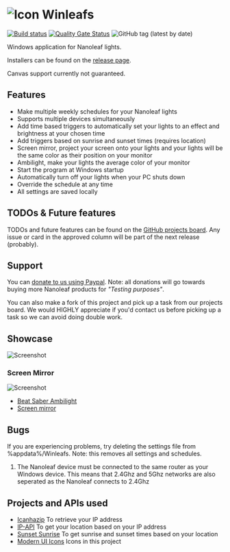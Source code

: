 # ![Icon](Media/winleafs.ico) Winleafs

[![Build status](https://dev.azure.com/winleafs1/Winleafs/_apis/build/status/Winleafs-.NET%20Desktop%20with%20SonarCloud-CI)](https://dev.azure.com/winleafs1/Winleafs/_build/latest?definitionId=2)
[![Quality Gate Status](https://sonarcloud.io/api/project_badges/measure?project=winleafs-wpf&metric=alert_status)](https://sonarcloud.io/dashboard?id=winleafs-wpf)
![GitHub tag (latest by date)](https://img.shields.io/github/tag-date/StijnOostdam/Winleafs.svg?label=Latest%20Release)

 Windows application for Nanoleaf lights.

Installers can be found on the [release page](https://github.com/StijnOostdam/Winleafs/releases
).

Canvas support currently not guaranteed.

## Features
- Make multiple weekly schedules for your Nanoleaf lights
- Supports multiple devices simultaneously
- Add time based triggers to automatically set your lights to an effect and brightness at your chosen time
- Add triggers based on sunrise and sunset times (requires location)
- Screen mirror, project your screen onto your lights and your lights will be the same color as their position on your monitor
- Ambilight, make your lights the average color of your monitor
- Start the program at Windows startup
- Automatically turn off your lights when your PC shuts down
- Override the schedule at any time
- All settings are saved locally

## TODOs & Future features

TODOs and future features can be found on the [GitHub projects board](https://github.com/StijnOostdam/Winleafs/projects/1). Any issue or card in the approved column will be part of the next release (probably).

## Support

You can [donate to us using Paypal](https://www.paypal.me/winleafs). 
Note: all donations will go towards buying more Nanoleaf products for *"Testing purposes"*.

You can also make a fork of this project and pick up a task from our projects board.
We would HIGHLY appreciate if you'd contact us before picking up a task so we can avoid doing double work.

## Showcase
![Screenshot](Media/Screenshot.png)

### Screen Mirror
![Screenshot](Media/ScreenMirror.jpeg)

- [Beat Saber Ambilight](https://www.youtube.com/watch?v=CRe0o0TNlT4)
- [Screen mirror](https://www.youtube.com/watch?v=iT_jQnQLVQA)

## Bugs
If you are experiencing problems, try deleting the settings file from %appdata%/Winleafs. Note: this removes all settings and schedules.

1. The Nanoleaf device must be connected to the same router as your Windows device. This means that 2.4Ghz and 5Ghz networks are also seperated as the Nanoleaf connects to 2.4Ghz

## Projects and APIs used

- [Icanhazip](http://icanhazip.com) To retrieve your IP address
- [IP-API](http://ip-api.com/) To get your location based on your IP address
- [Sunset Sunrise](https://sunrise-sunset.org/api) To get sunrise and sunset times based on your location
- [Modern UI Icons](http://modernuiicons.com/) Icons in this project
